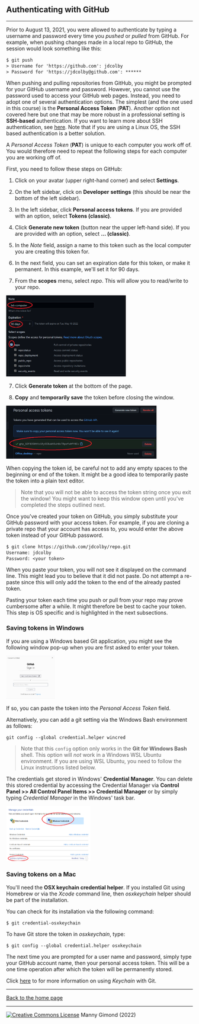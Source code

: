 ## Authenticating with GitHub

------

Prior to August 13, 2021, you were allowed to authenticate by typing a username and password every time you *pushed* or *pulled* from GitHub. For example, when pushing changes made in a local repo to GitHub, the session would look something like this:

```shell
$ git push
> Username for 'https://github.com': jdcolby
> Password for 'https://jdcolby@github.com': ******
```

When pushing and pulling repositories from GitHub, you might be prompted for your GitHub username and password. However, you cannot use the password used to access your GitHub web pages. Instead, you need to adopt one of several authentication options. The simplest (and the one used in this course) is the  **Personal Access Token** (**PAT**).  Another option not covered here but one that may be more robust in a professional setting is **SSH-based** authentication. If you want to learn more about SSH authentication, see [here](https://mgimond.github.io/Colby-summer-git-workshop-2021/authenticating-with-github.html). Note that if you are using a Linux OS, the SSH based authentication is a better solution.


A *Personal Access Token* (**PAT**) is unique to each computer you work off of. You would therefore need to repeat the following steps for each computer you are working off of.


First, you need to follow these steps on GitHub:

1. Click on your avatar (upper right-hand corner) and select **Settings**.

2. On the left sidebar, click on **Developer** **settings** (this should be near the bottom of the left sidebar).

3. In the left sidebar, click **Personal access tokens**. If you are provided with an option, select **Tokens (classic)**.

4. Click **Generate new token** (button near the upper left-hand side). If you are provided with an option, select **... (classic)**.
   
5. In the *Note* field, assign a name to this token such as the local computer you are creating this token for.

6. In the next field, you can set an expiration date for this token, or make it permanent. In this example, we'll set it for 90 days.

7. From the **scopes** menu, select *repo*. This will allow you to read/write to your repo.

<img src="img_auth/image-20210607100556823.png" alt="image-20210607100556823" style="zoom:70%;" width="461" height="313" />


7. Click **Generate token** at the bottom of the page.

8. **Copy** and **temporarily save** the token before closing the window. 

<img src="img_auth/image-20210607100655111.png" alt="image-20210607100655111" style="zoom:70%;" width="580" height="205" />
   
When copying the token id, be careful not to add any empty spaces to the beginning or end of the token. It might be a good idea to temporarily paste the token into a plain text editor.

   > Note that you will not be able to access the token string once you exit the window! You might want to keep this window open until you've completed the steps outlined next.

Once you've created your token on GitHub, you simply substitute your GitHub password with your access token. For example, if you are cloning a private repo that your account has access to, you would enter the above token instead of your GitHub password.

```
$ git clone https://github.com/jdcolby/repo.git
Username: jdcolby
Password: <your token>
```

When you paste your token, you will not see it displayed on the command line. This might lead you to believe that it did not paste. Do not attempt a re-paste since this will only add the token to the end of the already pasted token.

Pasting your token each time you push or pull from your repo may prove cumbersome after a while. It might therefore be best to cache your token. This step is OS specific and is highlighted in the next subsections.

### Saving tokens in Windows

If you are using a Windows based Git application, you might see the following window pop-up when you are first asked to enter your token.

<img src="img_auth/image-20210607102050270.png" alt="image-20210607102050270" style="zoom:43%;" width="307" height="271" />

If so, you can paste the token into the *Personal Access Token* field.

Alternatively, you can add a git setting via the Windows Bash environment as follows:

```shell
git config --global credential.helper wincred
```

>  Note that this `config` option only works in the **Git for Windows Bash** shell.  This option will *not* work in a Windows WSL Ubuntu environment. If you are using WSL Ubuntu, you need to follow the Linux instructions listed below.

The credentials get stored in Windows' **Credential Manager**. You can delete this stored credential by accessing the Credential Manager via **Control Panel >> All Control Panel Items >> Credential Manager**  or by simply typing *Credential Manager* in the Windows' task bar.

<img src="img_auth/image-20210607102911042.png" alt="image-20210607102911042" style="zoom:50%;" width="453" height="296" />



### Saving tokens on a Mac

You'll need the **OSX keychain credential helper**.  If you installed Git using Homebrew or via the *Xcode* command line, then *osxkeychain* helper should be part of the installation.

You can check for its installation via the following command:

```shell
$ git credential-osxkeychain
```

To have Git store the token in *osxkeychain*, type:

```shell
$ git config --global credential.helper osxkeychain
```

The next time you are prompted for a user name and password, simply type your GitHub account name, then your personal access token. This will be a one time operation after which the token will be permanently stored. 

Click [here](https://docs.github.com/en/github/getting-started-with-github/getting-started-with-git/updating-credentials-from-the-macos-keychain) to for more information on using *Keychain* with Git.


-----

[Back to the home page](index.html)

<div class="footer">
<hr/>
<a rel="license" href="https://creativecommons.org/licenses/by-nc/4.0/"><img alt="Creative Commons License" style="border-width:0" src="https://i.creativecommons.org/l/by-nc/4.0/80x15.png" /></a>  Manny Gimond (2022)
</br>


